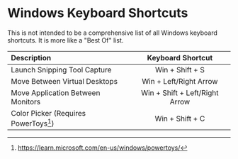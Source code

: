 # Windows Keyboard Shortcuts

This is not intended to be a comprehensive list of all Windows keyboard shortcuts.
It is more like a "Best Of" list.

| Description | Keyboard Shortcut |
| :-- | :-: |
| Launch Snipping Tool Capture | Win + Shift + S |
| Move Between Virtual Desktops | Win + Left/Right Arrow |
| Move Application Between Monitors | Win + Shift + Left/Right Arrow |
| Color Picker (Requires PowerToys[^1]) | Win + Shift + C |

[^1]: https://learn.microsoft.com/en-us/windows/powertoys/